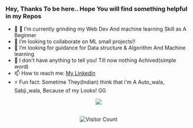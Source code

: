 ### Hey, Thanks To be here.. Hope You will find something helpful in my Repos

- 🔭 🌱 I’m currently grinding my Web Dev And machine learning Skill as A Beginner 
- 👯 I’m looking to collaborate on ML small projects!!
- 🤔 I’m looking for guidance for Data structure & Algorithm And Machine learning
- 💬 I don't have anything to tell you! Till now nothing Achived(simple word)
- 📫 How to reach me: <a href="https://www.linkedin.com/in/ritik-soni/">My Linkedin</a>
- ⚡ Fun fact: Sometime They(Indian) think that i'm A Auto_wala, Sabji_wala, Because of my Looks! GG
<div align="center">
<img src="https://github-readme-stats.vercel.app/api?username=ritiksoni00&&show_icons=true&title_color=ffffff&icon_color=bb2acf&text_color=daf7dc&bg_color=151515">
<br><br>

<div align="center">

![Visitor Count](https://profile-counter.glitch.me/ritiksoni00/count.svg)

